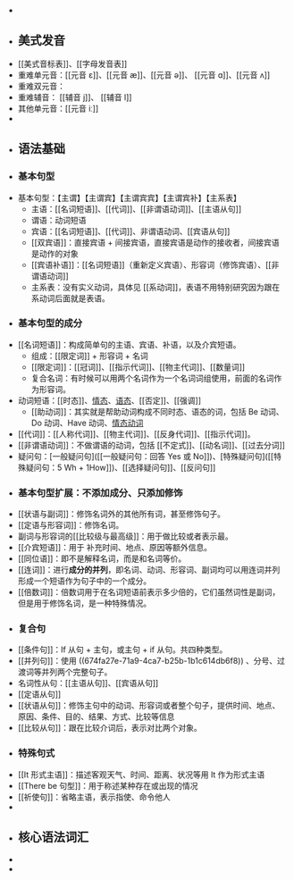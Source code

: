 -
- ## 美式发音
- [[美式音标表]]、[[字母发音表]]
- 重难单元音：[[元音 ɛ]]、[[元音 æ]]、[[元音 ə]]、 [[元音 ɑ]]、[[元音 ʌ]]
- 重难双元音：
- 重难辅音： [[辅音 j]]、 [[辅音 l]]
- 其他单元音：[[元音 iː]]
-
- ## 语法基础
- ### 基本句型
- 基本句型：【主谓】【主谓宾】【主谓宾宾】【主谓宾补】【主系表】
	- 主语：[[名词短语]]、[[代词]]、[[非谓语动词]]、[[主语从句]]
	- 谓语：动词短语
	- 宾语：[[名词短语]]、[[代词]]、非谓语动词、[[宾语从句]]
	- [[双宾语]]：直接宾语 + 间接宾语，直接宾语是动作的接收者，间接宾语是动作的对象
	- [[宾语补语]]：[[名词短语]]（重新定义宾语）、形容词（修饰宾语）、[[非谓语动词]]
	- 主系表：没有实义动词，具体见 [[系动词]]，表语不用特别研究因为跟在系动词后面就是表语。
- ### 基本句型的成分
- [[名词短语]]：构成简单句的主语、宾语、补语，以及介宾短语。
	- 组成：[[限定词]] + 形容词 + 名词
	- [[限定词]]：[[冠词]]、[[指示代词]]、[[物主代词]]、[[数量词]]
	- 复合名词：有时候可以用两个名词作为一个名词词组使用，前面的名词作为形容词。
- 动词短语：[[时态]]、[情态]([[情态动词：表达情绪、态度]])、[语态]([[语态：主动与被动]])、[[否定]]、[[强调]]
	- [[助动词]]：其实就是帮助动词构成不同时态、语态的词，包括 Be 动词、Do 动词、Have 动词、[情态动词]([[情态动词：表达情绪、态度]])
- [[代词]]：[[人称代词]]、[[物主代词]]、[[反身代词]]、[[指示代词]]。
- [[非谓语动词]]：不做谓语的动词，包括 [[不定式]]、[[动名词]]、[[过去分词]]
- 疑问句：[一般疑问句]([[一般疑问句：回答 Yes 或 No]])、[特殊疑问句]([[特殊疑问句：5 Wh + 1How]])、[[选择疑问句]]、[[反问句]]
- ### 基本句型扩展：不添加成分、只添加修饰
- [[状语与副词]]：修饰名词外的其他所有词，甚至修饰句子。
- [[定语与形容词]]：修饰名词。
- 副词与形容词的[[比较级与最高级]]：用于做比较或者表示最。
- [[介宾短语]]：用于 补充时间、地点、原因等额外信息。
- [[同位语]]：即不是解释名词，而是和名词等价。
- [[连词]]：进行**成分的并列**，即名词、动词、形容词、副词均可以用连词并列形成一个短语作为句子中的一个成分。
- [[倍数词]]：倍数词用于在名词短语前表示多少倍的，它们虽然词性是副词，但是用于修饰名词，是一种特殊情况。
- ### 复合句
- [[条件句]]：If 从句 + 主句，或主句 + if 从句。共四种类型。
- [[并列句]]：使用 ((674fa27e-71a9-4ca7-b25b-1b1c614db6f8)) 、分号、过渡词等并列两个完整句子。
- 名词性从句：[[主语从句]]、[[宾语从句]]
- [[定语从句]]
- [[状语从句]]：修饰主句中的动词、形容词或者整个句子，提供时间、地点、原因、条件、目的、结果、方式、比较等信息
- [[比较从句]]：跟在比较介词后，表示对比两个对象。
- ### 特殊句式
- [[It 形式主语]]：描述客观天气、时间、距离、状况等用 It 作为形式主语
- [[There be 句型]]：用于称述某种存在或出现的情况
- [[祈使句]]：省略主语，表示指使、命令他人
-
- ## 核心语法词汇
-
-